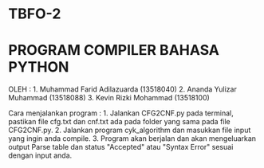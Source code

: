 # TBFO-2
# PROGRAM COMPILER BAHASA PYTHON
OLEH :
    1. Muhammad Farid Adilazuarda (13518040)
    2. Ananda Yulizar Muhammad (13518088)
    3. Kevin Rizki Mohammad (13518100)
 
Cara menjalankan program :
    1. Jalankan CFG2CNF.py pada terminal, pastikan file cfg.txt dan cnf.txt ada pada folder yang sama pada file CFG2CNF.py.
    2. Jalankan program cyk_algorithm dan masukkan file input yang ingin anda compile.
    3. Program akan berjalan dan akan mengeluarkan output Parse table dan status "Accepted" atau "Syntax Error" sesuai dengan input anda.